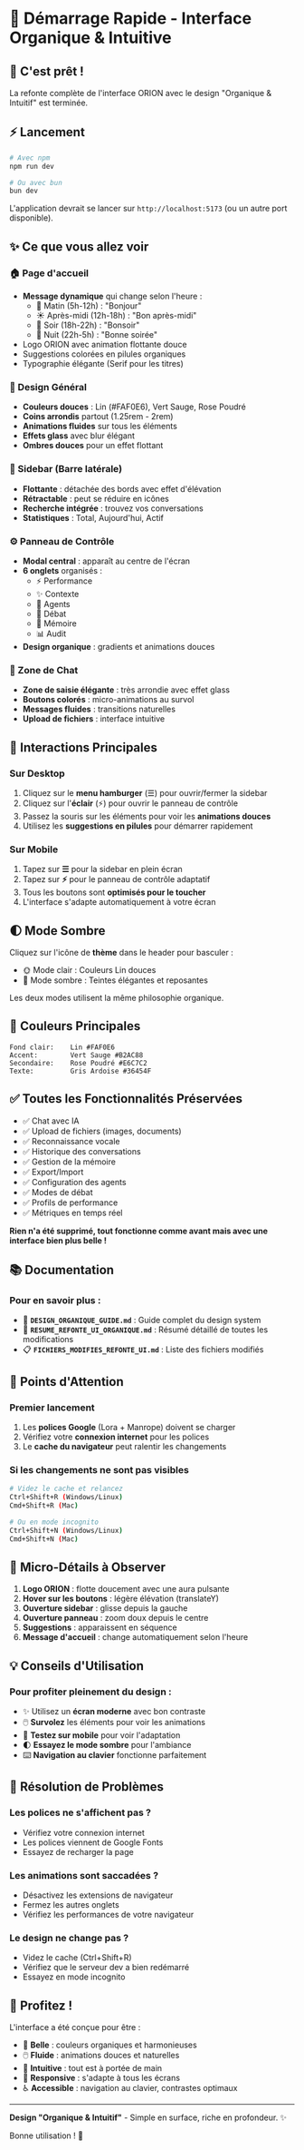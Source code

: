 # 🚀 Démarrage Rapide - Interface Organique & Intuitive

## 🎉 C'est prêt !

La refonte complète de l'interface ORION avec le design "Organique & Intuitif" est terminée.

## ⚡ Lancement

```bash
# Avec npm
npm run dev

# Ou avec bun
bun dev
```

L'application devrait se lancer sur `http://localhost:5173` (ou un autre port disponible).

## ✨ Ce que vous allez voir

### 🏠 Page d'accueil
- **Message dynamique** qui change selon l'heure :
  - 🌅 Matin (5h-12h) : "Bonjour"
  - ☀️ Après-midi (12h-18h) : "Bon après-midi"
  - 🌆 Soir (18h-22h) : "Bonsoir"
  - 🌙 Nuit (22h-5h) : "Bonne soirée"
- Logo ORION avec animation flottante douce
- Suggestions colorées en pilules organiques
- Typographie élégante (Serif pour les titres)

### 🎨 Design Général
- **Couleurs douces** : Lin (#FAF0E6), Vert Sauge, Rose Poudré
- **Coins arrondis** partout (1.25rem - 2rem)
- **Animations fluides** sur tous les éléments
- **Effets glass** avec blur élégant
- **Ombres douces** pour un effet flottant

### 📱 Sidebar (Barre latérale)
- **Flottante** : détachée des bords avec effet d'élévation
- **Rétractable** : peut se réduire en icônes
- **Recherche intégrée** : trouvez vos conversations
- **Statistiques** : Total, Aujourd'hui, Actif

### ⚙️ Panneau de Contrôle
- **Modal central** : apparaît au centre de l'écran
- **6 onglets** organisés :
  - ⚡ Performance
  - ✨ Contexte
  - 🧠 Agents
  - 💬 Débat
  - 💾 Mémoire
  - 📊 Audit
- **Design organique** : gradients et animations douces

### 💬 Zone de Chat
- **Zone de saisie élégante** : très arrondie avec effet glass
- **Boutons colorés** : micro-animations au survol
- **Messages fluides** : transitions naturelles
- **Upload de fichiers** : interface intuitive

## 🎯 Interactions Principales

### Sur Desktop
1. Cliquez sur le **menu hamburger** (☰) pour ouvrir/fermer la sidebar
2. Cliquez sur l'**éclair** (⚡) pour ouvrir le panneau de contrôle
3. Passez la souris sur les éléments pour voir les **animations douces**
4. Utilisez les **suggestions en pilules** pour démarrer rapidement

### Sur Mobile
1. Tapez sur **☰** pour la sidebar en plein écran
2. Tapez sur **⚡** pour le panneau de contrôle adaptatif
3. Tous les boutons sont **optimisés pour le toucher**
4. L'interface s'adapte automatiquement à votre écran

## 🌓 Mode Sombre

Cliquez sur l'icône de **thème** dans le header pour basculer :
- 🌞 Mode clair : Couleurs Lin douces
- 🌙 Mode sombre : Teintes élégantes et reposantes

Les deux modes utilisent la même philosophie organique.

## 🎨 Couleurs Principales

```
Fond clair:    Lin #FAF0E6
Accent:        Vert Sauge #B2AC88
Secondaire:    Rose Poudré #E6C7C2
Texte:         Gris Ardoise #36454F
```

## ✅ Toutes les Fonctionnalités Préservées

- ✅ Chat avec IA
- ✅ Upload de fichiers (images, documents)
- ✅ Reconnaissance vocale
- ✅ Historique des conversations
- ✅ Gestion de la mémoire
- ✅ Export/Import
- ✅ Configuration des agents
- ✅ Modes de débat
- ✅ Profils de performance
- ✅ Métriques en temps réel

**Rien n'a été supprimé, tout fonctionne comme avant mais avec une interface bien plus belle !**

## 📚 Documentation

### Pour en savoir plus :
- 📖 **`DESIGN_ORGANIQUE_GUIDE.md`** : Guide complet du design system
- 📝 **`RESUME_REFONTE_UI_ORGANIQUE.md`** : Résumé détaillé de toutes les modifications
- 📋 **`FICHIERS_MODIFIES_REFONTE_UI.md`** : Liste des fichiers modifiés

## 🎯 Points d'Attention

### Premier lancement
1. Les **polices Google** (Lora + Manrope) doivent se charger
2. Vérifiez votre **connexion internet** pour les polices
3. Le **cache du navigateur** peut ralentir les changements

### Si les changements ne sont pas visibles
```bash
# Videz le cache et relancez
Ctrl+Shift+R (Windows/Linux)
Cmd+Shift+R (Mac)

# Ou en mode incognito
Ctrl+Shift+N (Windows/Linux)
Cmd+Shift+N (Mac)
```

## 🎨 Micro-Détails à Observer

1. **Logo ORION** : flotte doucement avec une aura pulsante
2. **Hover sur les boutons** : légère élévation (translateY)
3. **Ouverture sidebar** : glisse depuis la gauche
4. **Ouverture panneau** : zoom doux depuis le centre
5. **Suggestions** : apparaissent en séquence
6. **Message d'accueil** : change automatiquement selon l'heure

## 💡 Conseils d'Utilisation

### Pour profiter pleinement du design :
- ✨ Utilisez un **écran moderne** avec bon contraste
- 🖱️ **Survolez** les éléments pour voir les animations
- 📱 **Testez sur mobile** pour voir l'adaptation
- 🌓 **Essayez le mode sombre** pour l'ambiance
- ⌨️ **Navigation au clavier** fonctionne parfaitement

## 🐛 Résolution de Problèmes

### Les polices ne s'affichent pas ?
- Vérifiez votre connexion internet
- Les polices viennent de Google Fonts
- Essayez de recharger la page

### Les animations sont saccadées ?
- Désactivez les extensions de navigateur
- Fermez les autres onglets
- Vérifiez les performances de votre navigateur

### Le design ne change pas ?
- Videz le cache (Ctrl+Shift+R)
- Vérifiez que le serveur dev a bien redémarré
- Essayez en mode incognito

## 🎉 Profitez !

L'interface a été conçue pour être :
- 🎨 **Belle** : couleurs organiques et harmonieuses
- 🖱️ **Fluide** : animations douces et naturelles
- 🧠 **Intuitive** : tout est à portée de main
- 📱 **Responsive** : s'adapte à tous les écrans
- ♿ **Accessible** : navigation au clavier, contrastes optimaux

---

**Design "Organique & Intuitif"** - Simple en surface, riche en profondeur. ✨

Bonne utilisation ! 🚀
